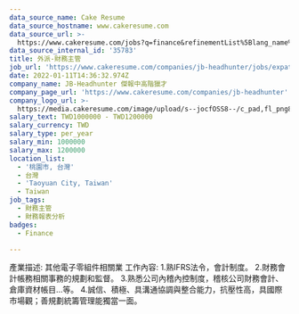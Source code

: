 ```yaml
---
data_source_name: Cake Resume
data_source_hostname: www.cakeresume.com
data_source_url: >-
  https://www.cakeresume.com/jobs?q=finance&refinementList%5Blang_name%5D%5B0%5D=English&refinementList%5Bsalary_type%5D=per_year&range%5Bsalary_range%5D%5Bmin%5D=1000000&page=3
data_source_internal_id: '35783'
title: 外派-財務主管
job_url: 'https://www.cakeresume.com/companies/jb-headhunter/jobs/expatriate-treasurer'
date: 2022-01-11T14:36:32.974Z
company_name: JB-Headhunter 傑報中高階獵才
company_page_url: 'https://www.cakeresume.com/companies/jb-headhunter'
company_logo_url: >-
  https://media.cakeresume.com/image/upload/s--jocfOSS8--/c_pad,fl_png8,h_200,w_200/v1630906417/hqcxk5i6a2qg8zw7w4n4.png
salary_text: TWD1000000 - TWD1200000
salary_currency: TWD
salary_type: per_year
salary_min: 1000000
salary_max: 1200000
location_list:
  - '桃園市, 台灣'
  - 台灣
  - 'Taoyuan City, Taiwan'
  - Taiwan
job_tags:
  - 財務主管
  - 財務報表分析
badges:
  - Finance

---
```


產業描述: 其他電子零組件相關業 工作內容: 1.熟IFRS法令，會計制度。 2.財務會計帳務相關事務的規劃和監督。 3.熟悉公司內稽內控制度，稽核公司財務會計、倉庫資材帳目...等。 4.誠信、積極、具溝通協調與整合能力，抗壓性高，具國際市場觀；善規劃統籌管理能獨當一面。